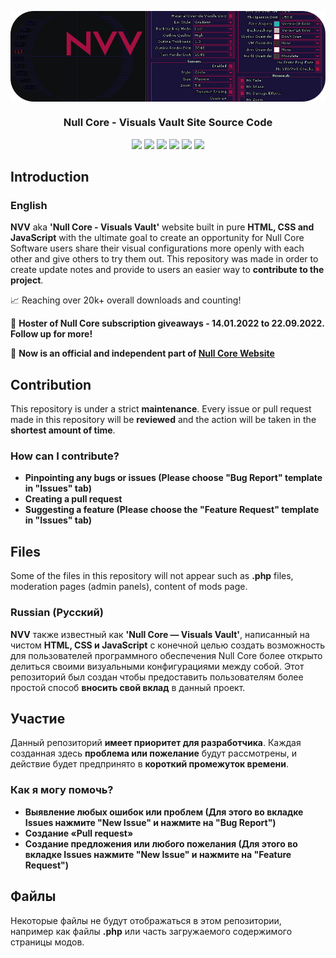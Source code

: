 <p align="center">
  <img src=".github/media/NVV.png" align="center">
</p>
<h3 align="center">Null Core - Visuals Vault Site Source Code</h3>

<div align="center"><img src="https://sonarcloud.io/api/project_badges/measure?project=NCVV-Dev_NVV-Site&metric=reliability_rating"> <img src="https://sonarcloud.io/api/project_badges/measure?project=NCVV-Dev_NVV-Site&metric=ncloc"> <img src="https://sonarcloud.io/api/project_badges/measure?project=NCVV-Dev_NVV-Site&metric=sqale_rating"> <img src="https://sonarcloud.io/api/project_badges/measure?project=NCVV-Dev_NVV-Site&metric=security_rating"> <img src="https://sonarcloud.io/api/project_badges/measure?project=NCVV-Dev_NVV-Site&metric=bugs"> <img src="https://sonarcloud.io/api/project_badges/measure?project=NCVV-Dev_NVV-Site&metric=sqale_index"></div>

## Introduction

### English

**NVV** aka **'Null Core - Visuals Vault'** website built in pure **HTML, CSS and JavaScript** with the ultimate goal to create an opportunity for Null Core Software users share their visual configurations more openly with each other and give others to try them out. This repository was made in order to create update notes and provide to users an easier way to **contribute to the project**.

📈 Reaching over 20k+ overall downloads and counting!

🏅 **Hoster of Null Core subscription giveaways - 14.01.2022 to 22.09.2022. Follow up for more!**

🤝 **Now is an official and independent part of [Null Core Website](https://visuals.nullcore.net/)**

## Contribution
This repository is under a strict **maintenance**. Every issue or pull request made in this repository will be **reviewed** and the action will be taken in the **shortest amount of time**.

### How can I contribute?
- **Pinpointing any bugs or issues (Please choose "Bug Report" template in "Issues" tab)**
- **Creating a pull request**
- **Suggesting a feature (Please choose the "Feature Request" template in "Issues" tab)**

## Files
Some of the files in this repository will not appear such as **.php** files, moderation pages (admin panels), content of mods page.

### Russian (Русский)

**NVV** также известный как **'Null Core — Visuals Vault'**, написанный на чистом **HTML, CSS и JavaScript** с конечной целью создать возможность для пользователей программного обеспечения Null Core более открыто делиться своими визуальными конфигурациями между собой. Этот репозиторий был создан чтобы предоставить пользователям более простой способ **вносить свой вклад** в данный проект.

## Участие
Данный репозиторий **имеет приоритет для разработчика**. Каждая созданная здесь **проблема или пожелание** будут рассмотрены, и действие будет предпринято в **короткий промежуток времени**.

### Как я могу помочь?
- **Выявление любых ошибок или проблем (Для этого во вкладке Issues нажмите "New Issue" и нажмите на "Bug Report")**
- **Создание «Pull request»**
- **Создание предложения или любого пожелания (Для этого во вкладке Issues нажмите "New Issue" и нажмите на "Feature Request")**

## Файлы
Некоторые файлы не будут отображаться в этом репозитории, например как файлы **.php** или часть загружаемого содержимого страницы модов.
